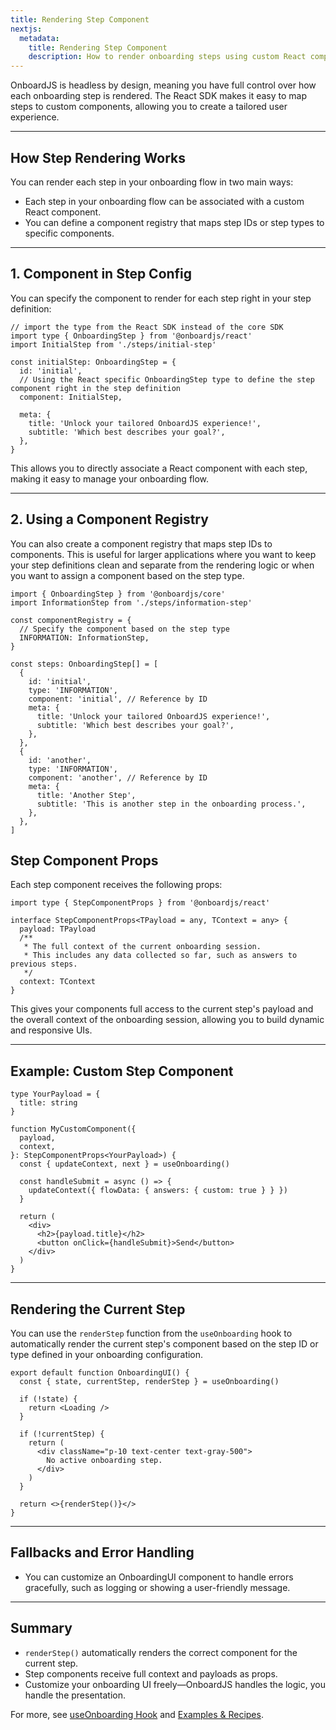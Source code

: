 ```yaml
---
title: Rendering Step Component
nextjs:
  metadata:
    title: Rendering Step Component
    description: How to render onboarding steps using custom React components in OnboardJS.
---
```


OnboardJS is headless by design, meaning you have full control over how each onboarding step is rendered. The React SDK makes it easy to map steps to custom components, allowing you to create a tailored user experience.

---

## How Step Rendering Works

You can render each step in your onboarding flow in two main ways:

- Each step in your onboarding flow can be associated with a custom React component.
- You can define a component registry that maps step IDs or step types to specific components.

---

## 1. Component in Step Config

You can specify the component to render for each step right in your step definition:

```tsx
// import the type from the React SDK instead of the core SDK
import type { OnboardingStep } from '@onboardjs/react'
import InitialStep from './steps/initial-step'

const initialStep: OnboardingStep = {
  id: 'initial',
  // Using the React specific OnboardingStep type to define the step component right in the step definition
  component: InitialStep,

  meta: {
    title: 'Unlock your tailored OnboardJS experience!',
    subtitle: 'Which best describes your goal?',
  },
}
```

This allows you to directly associate a React component with each step, making it easy to manage your onboarding flow.

---

## 2. Using a Component Registry

You can also create a component registry that maps step IDs to components. This is useful for larger applications where you want to keep your step definitions clean and separate from the rendering logic or when you want to assign a component based on the step type.

```tsx
import { OnboardingStep } from '@onboardjs/core'
import InformationStep from './steps/information-step'

const componentRegistry = {
  // Specify the component based on the step type
  INFORMATION: InformationStep,
}

const steps: OnboardingStep[] = [
  {
    id: 'initial',
    type: 'INFORMATION',
    component: 'initial', // Reference by ID
    meta: {
      title: 'Unlock your tailored OnboardJS experience!',
      subtitle: 'Which best describes your goal?',
    },
  },
  {
    id: 'another',
    type: 'INFORMATION',
    component: 'another', // Reference by ID
    meta: {
      title: 'Another Step',
      subtitle: 'This is another step in the onboarding process.',
    },
  },
]
```

## Step Component Props

Each step component receives the following props:

```tsx
import type { StepComponentProps } from '@onboardjs/react'

interface StepComponentProps<TPayload = any, TContext = any> {
  payload: TPayload
  /**
   * The full context of the current onboarding session.
   * This includes any data collected so far, such as answers to previous steps.
   */
  context: TContext
}
```

This gives your components full access to the current step's payload and the overall context of the onboarding session, allowing you to build dynamic and responsive UIs.

---

## Example: Custom Step Component

```tsx
type YourPayload = {
  title: string
}

function MyCustomComponent({
  payload,
  context,
}: StepComponentProps<YourPayload>) {
  const { updateContext, next } = useOnboarding()

  const handleSubmit = async () => {
    updateContext({ flowData: { answers: { custom: true } } })
  }

  return (
    <div>
      <h2>{payload.title}</h2>
      <button onClick={handleSubmit}>Send</button>
    </div>
  )
}
```

---

## Rendering the Current Step

You can use the `renderStep` function from the `useOnboarding` hook to automatically render the current step's component based on the step ID or type defined in your onboarding configuration.

```tsx
export default function OnboardingUI() {
  const { state, currentStep, renderStep } = useOnboarding()

  if (!state) {
    return <Loading />
  }

  if (!currentStep) {
    return (
      <div className="p-10 text-center text-gray-500">
        No active onboarding step.
      </div>
    )
  }

  return <>{renderStep()}</>
}
```

---

## Fallbacks and Error Handling

- You can customize an OnboardingUI component to handle errors gracefully, such as logging or showing a user-friendly message.

---

## Summary

- `renderStep()` automatically renders the correct component for the current step.
- Step components receive full context and payloads as props.
- Customize your onboarding UI freely—OnboardJS handles the logic, you handle the presentation.

For more, see [useOnboarding Hook](/react/use-onboarding) and [Examples & Recipes](/react/examples).

